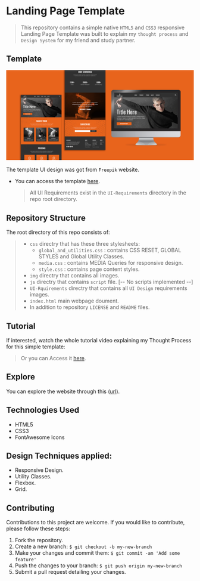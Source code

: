 # Landing Page Template

> This repository contains a simple native `HTML5` and `CSS3` responsive Landing Page Template was built to explain my `thought process` and `Design System` for my friend and study partner.

## Template

<p align="center">
  <img src="UI-Requirements/template.jpg">
</p>

The template UI design was got from `Freepik` website.

- You can access the template [here](https://www.freepik.com/free-psd/various-web-printable-templates-with-screen_6990247.htm#query=website%20templates&position=5&from_view=keyword&track=ais&uuid=4f33d966-d0bf-4b2e-8ddf-f1c19ee8b963).
  > All UI Requirements exist in the `UI-Requirements` directory in the repo root directory.

## Repository Structure

The root directory of this repo consists of:

> - `css` directry that has these three stylesheets:
>   - `global_and_utilities.css` : contains CSS RESET, GLOBAL STYLES and Global Utility Classes.
>   - `media.css` : contains MEDIA Queries for responsive design.
>   - `style.css` : contains page content styles.
> - `img` directry that contains all images.
> - `js` directry that contains `script` file. [-- No scripts implemented --]
> - `UI-Rquirements` directry that contains all `UI Design` requirements images.
> - `index.html` main webpage doument.
> - In addition to repository `LICENSE` and `README` files.

## Tutorial

If interested, watch the whole tutorial video explaining my Thought Process for this simple template:

> Or you can Access it [here](https://drive.google.com/file/d/1hv3lhLbQR-05sBgLyUtvvEfGEHLRLjNB/view?usp=sharing).

## Explore

You can explore the website through this ([url](https://farahat612.github.io/LandingPageTempalte/)).

## Technologies Used

- HTML5
- CSS3
- FontAwesome Icons

## Design Techniques applied:

- Responsive Design.
- Utility Classes.
- Flexbox.
- Grid.

## Contributing

Contributions to this project are welcome. If you would like to contribute, please follow these steps:

1. Fork the repository.
2. Create a new branch: `$ git checkout -b my-new-branch`
3. Make your changes and commit them: `$ git commit -am 'Add some feature'`
4. Push the changes to your branch: `$ git push origin my-new-branch`
5. Submit a pull request detailing your changes.
